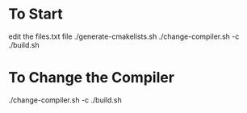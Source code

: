 # To Start
edit the files.txt file
./generate-cmakelists.sh
./change-compiler.sh -c <compiler>
./build.sh

# To Change the Compiler
./change-compiler.sh -c <compiler>
./build.sh
